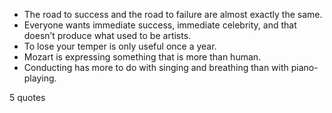  - The road to success and the road to failure are almost exactly the same.
 - Everyone wants immediate success, immediate celebrity, and that doesn’t produce what used to be artists.
 - To lose your temper is only useful once a year.
 - Mozart is expressing something that is more than human.
 - Conducting has more to do with singing and breathing than with piano-playing.

5 quotes
